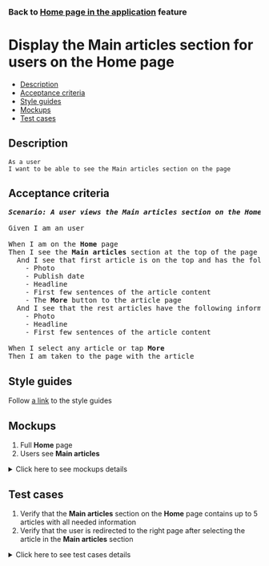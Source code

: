 ### Back to [Home page in the application](../../README.md) feature

# Display the Main articles section for users on the Home page

- [Description](#description)
- [Acceptance criteria](#acceptance-criteria)
- [Style guides](#style-guides)
- [Mockups](#mockups)
- [Test cases](#test-cases)

## Description

    As a user
    I want to be able to see the Main articles section on the page

## Acceptance criteria

<pre>
<b><i>Scenario: A user views the Main articles section on the Home page</i></b>

Given I am an user

When I am on the <b>Home</b> page
Then I see the <b>Main articles</b> section at the top of the page
  And I see that first article is on the top and has the following information:
    - Photo
    - Publish date
    - Headline
    - First few sentences of the article content
    - The <b>More</b> button to the article page
  And I see that the rest articles have the following information:
    - Photo
    - Headline
    - First few sentences of the article content

When I select any article or tap <b>More</b>
Then I am taken to the page with the article
</pre>

## Style guides

Follow [a link](https://www.figma.com/proto/0zkkf5WC77OSpvyD6YXpFE/Style-guides?page-id=0%3A1&node-id=19%3A5368&viewport=266%2C48%2C0.54&scaling=min-zoom&starting-point-node-id=19%3A5368) to the style guides

## Mockups

1. Full <b>Home</b> page
2. Users see <b>Main articles</b>

<details>
  <summary>Click here to see mockups details</summary>

**1. Full Home page:**

![Full Home page](/sports_hub_portal/mobile_application_features/home_page/images/home_page.png)

**2. Users see Main articles**

![Users see Main articles](/sports_hub_portal/mobile_application_features/home_page/images/application_main_articles_section.png)

</details>

## Test cases

1. Verify that the <b>Main articles</b> section on the <b>Home</b> page contains up to 5 articles with all needed information
2. Verify that the user is redirected to the right page after selecting the article in the <b>Main articles</b> section

<details>
  <summary>Click here to see test cases details</summary>

### **#1. Verify that the Main articles section on the Home page contains up to 5 articles with all needed information**

|Preconditions|Steps|Expected result
--------------|-----|----------
|- Go to the <b>Home</b> page</br>- Admin configured 5 articles for the <b>Main articles</b> section|1) On the <b>Home</b> page, examine the <b>Main articles</b> section|1) Main articles section on the <b>Home</b> page contains 5 articles. First article contains the following information:</br>- Photo</br>- Publish date</br>- Headline</br>- First few sentences of the article content</br>- The <b>More</b> button to the article page</br>All the rest articles contain the following information:</br>- Photo</br>- Headline</br>- First few sentences of the article content|

### **#2. Verify that the user is redirected to the right page after selecting the article in the Main articles section**

|Preconditions|Steps|Expected result
--------------|-----|----------
|- Go to the the <b>Home</b> page|1) On the <b>Home</b> page, examine the <b>Main articles</b> section</br>2) In the <b>Main articles</b> section, select any article|2) The user is redirected to the right page|

</details>
